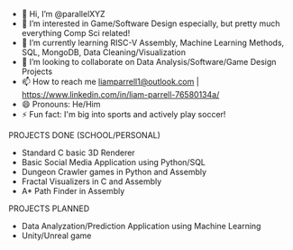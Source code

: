 - 👋 Hi, I’m @parallelXYZ
- 👀 I’m interested in Game/Software Design especially, but pretty much everything Comp Sci related!
- 🌱 I’m currently learning RISC-V Assembly, Machine Learning Methods, SQL, MongoDB, Data Cleaning/Visualization
- 💞️ I’m looking to collaborate on Data Analysis/Software/Game Design Projects
- 📫 How to reach me liamparrell1@outlook.com | https://www.linkedin.com/in/liam-parrell-76580134a/
- 😄 Pronouns: He/Him
- ⚡ Fun fact: I'm big into sports and actively play soccer!

PROJECTS DONE (SCHOOL/PERSONAL)
- Standard C basic 3D Renderer
- Basic Social Media Application using Python/SQL
- Dungeon Crawler games in Python and Assembly
- Fractal Visualizers in C and Assembly
- A* Path Finder in Assembly

PROJECTS PLANNED
- Data Analyzation/Prediction Application using Machine Learning
- Unity/Unreal game
<!---
parallelXYZ/parallelXYZ is a ✨ special ✨ repository because its `README.md` (this file) appears on your GitHub profile.
You can click the Preview link to take a look at your changes.
--->
